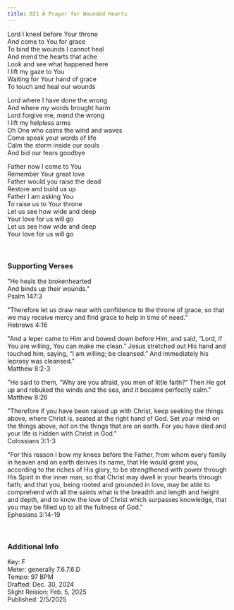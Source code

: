 ```yaml
---
title: 021 A Prayer for Wounded Hearts
---
```


Lord I kneel before Your throne \
And come to You for grace \
To bind the wounds I cannot heal \
And mend the hearts that ache \
Look and see what happened here \
I lift my gaze to You \
Waiting for Your hand of grace \
To touch and heal our wounds

Lord where I have done the wrong \
And where my words brought harm \
Lord forgive me, mend the wrong \
I lift my helpless arms \
Oh One who calms the wind and waves \
Come speak your words of life \
Calm the storm inside our souls \
And bid our fears goodbye

Father now I come to You \
Remember Your great love \
Father would you raise the dead \
Restore and build us up \
Father I am asking You \
To raise us to Your throne \
Let us see how wide and deep \
Your love for us will go \
Let us see how wide and deep \
Your love for us will go
 
<br />

### Supporting Verses ###

"He heals the brokenhearted \
And binds up their wounds." \
Psalm 147:3

"Therefore let us draw near with confidence to the throne of grace, so that we may receive mercy and find grace to help in time of need." \
Hebrews 4:16

"And a leper came to Him and bowed down before Him, and said, “Lord, if You are willing, You can make me clean.” 
Jesus stretched out His hand and touched him, saying, “I am willing; be cleansed.” And immediately his leprosy was cleansed." \
Matthew 8:2-3

"He said to them, “Why are you afraid, you men of little faith?” Then He got up and rebuked the winds and the sea, and it became perfectly calm." \
Matthew 8:26

"Therefore if you have been raised up with Christ, keep seeking the things above, where Christ is, seated at the right hand of God. 
Set your mind on the things above, not on the things that are on earth. For you have died and your life is hidden with Christ in God." \
Colossians 3:1-3

"For this reason I bow my knees before the Father, from whom every family in heaven and on earth derives its name, 
that He would grant you, according to the riches of His glory, to be strengthened with power through His Spirit in the inner man, 
so that Christ may dwell in your hearts through faith; and that you, being rooted and grounded in love, 
may be able to comprehend with all the saints what is the breadth and length and height and depth, 
and to know the love of Christ which surpasses knowledge, that you may be filled up to all the fullness of God." \
Ephesians 3:14-19

<br />

### Additional Info

Key: F \
Meter: generally 7.6.7.6.D \
Tempo: 97 BPM \
Drafted: Dec. 30, 2024 \
Slight Reision: Feb. 5, 2025 \
Published: 2/5/2025
